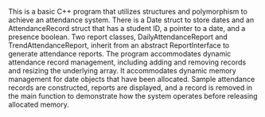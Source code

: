 This is a basic C++ program that utilizes structures and polymorphism to achieve an attendance system. There is a Date struct to store dates and an AttendanceRecord struct that has a student ID, a pointer to a date, and a presence boolean. Two report classes, DailyAttendanceReport and TrendAttendanceReport, inherit from an abstract ReportInterface to generate attendance reports. The program accommodates dynamic attendance record management, including adding and removing records and resizing the underlying array. It accommodates dynamic memory management for date objects that have been allocated. Sample attendance records are constructed, reports are displayed, and a record is removed in the main function to demonstrate how the system operates before releasing allocated memory.
